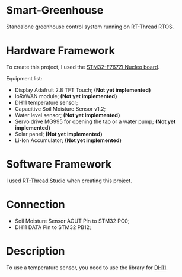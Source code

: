 # Smart-Greenhouse
Standalone greenhouse control system running on RT-Thread RTOS.

# Hardware Framework
To create this project, I used the [STM32-F767ZI Nucleo board](https://www.st.com/en/evaluation-tools/nucleo-f767zi.html).

Equipment list:
- Display Adafruit 2.8 TFT Touch; **(Not yet implemented)**
- loRaWAN module; **(Not yet implemented)**
- DH11 temperature sensor;
- Capacitive Soil Moisture Sensor v1.2;
- Water level sensor; **(Not yet implemented)**
- Servo drive MG995 for opening the tap or a water pump; **(Not yet implemented)**
- Solar panel; **(Not yet implemented)**
- Li-Ion Accumulator; **(Not yet implemented)**

# Software Framework
I used [RT-Thread Studio](https://www.rt-thread.io/studio.html) when creating this project.

# Connection
- Soil Moisture Sensor AOUT Pin to STM32 PC0;
- DH11 DATA Pin to STM32 PB12;

# Description

To use a temperature sensor, you need to use the library for [DH11](https://github.com/murphyzhao/dht11_rtt).
